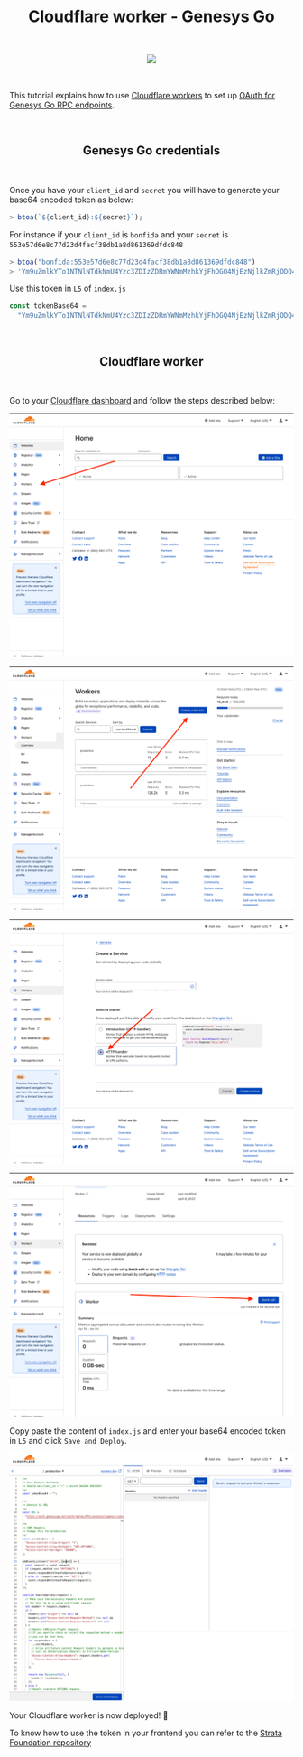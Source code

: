 <h1 align="center">Cloudflare worker - Genesys Go</h1>
<br />
<p align="center">
<img width="250" src="https://ftx.com/static/media/fida.ce20eedf.svg"/>
</p>
<br />

This tutorial explains how to use [Cloudflare workers](https://workers.cloudflare.com/) to set up [OAuth for Genesys Go RPC endpoints](https://genesysgo.medium.com/a-primer-to-genesysgo-network-auth-a3c678a9dc2a).

<br />
<h2 align="center">Genesys Go credentials</h2>
<br />

Once you have your `client_id` and `secret` you will have to generate your base64 encoded token as below:

```js
> btoa(`${client_id}:${secret}`);
```

For instance if your `client_id` is `bonfida` and your `secret` is `553e57d6e8c77d23d4facf38db1a8d861369dfdc848`

```js
> btoa("bonfida:553e57d6e8c77d23d4facf38db1a8d861369dfdc848")
> 'Ym9uZmlkYTo1NTNlNTdkNmU4Yzc3ZDIzZDRmYWNmMzhkYjFhOGQ4NjEzNjlkZmRjODQ4' // Your base64 encoded token
```

Use this token in `L5` of `index.js`

```js
const tokenBase64 =
  "Ym9uZmlkYTo1NTNlNTdkNmU4Yzc3ZDIzZDRmYWNmMzhkYjFhOGQ4NjEzNjlkZmRjODQ4";
```

<br />
<h2 align="center">Cloudflare worker</h2>
<br />

Go to your [Cloudflare dashboard](https://www.cloudflare.com/en-gb/) and follow the steps described below:

![1](/assets/1.png)

![2](/assets/2.png)

![3](/assets/3.png)

![4](/assets/4.png)

Copy paste the content of `index.js` and enter your base64 encoded token in `L5` and click `Save and Deploy`.

![5](/assets/5.png)

Your Cloudflare worker is now deployed! 🚀

To know how to use the token in your frontend you can refer to the [Strata Foundation repository](https://github.com/StrataFoundation/strata/tree/master/packages/web3-token-auth#web3-token-auth-middleware)
